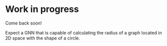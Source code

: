 # Work in progress
 Come back soon!

 Expect a GNN that is capable of calculating the radius of a graph located in 2D space with the shape of a circle.
